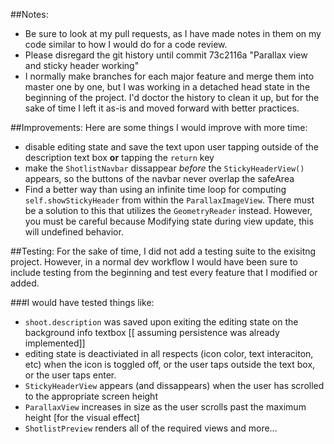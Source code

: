 ##Notes:

- Be sure to look at my pull requests, as I have made notes in them on my code similar to how I would do for a code review.
- Please disregard the git history until commit 73c2116a "Parallax view and sticky header working"
- I normally make branches for each major feature and merge them into master one by one, but I was working in a detached head state in the beginning of the project. I'd doctor the history to clean it up, but for the sake of time I left it as-is and moved forward with better practices.


##Improvements:
Here are some things I would improve with more time:

- disable editing state and save the text upon user tapping outside of the description text box **or** tapping the `return` key
- make the `ShotlistNavbar` dissappear _before_ the `StickyHeaderView()` appears, so the buttons of the navbar never overlap the safeArea
- Find a better way than using an infinite time loop for computing `self.showStickyHeader` from within the `ParallaxImageView`. There must be a solution to this that utilizes the `GeometryReader` instead. However, you must be careful because Modifying state during view update, this will undefined behavior.


##Testing:
For the sake of time, I did not add a testing suite to the exisitng project. However, in a normal dev workflow I would have been sure to include testing from the beginning and test every feature that I modified or added.

###I would have tested things like:
- `shoot.description` was saved upon exiting the editing state on the background info textbox [[ assuming persistence was already implemented]]
- editing state is deactiviated in all respects (icon color, text interaciton, etc) when the icon is toggled off, or the user taps outside the text box, or the user taps enter.
- `StickyHeaderView` appears (and dissappears) when the user has scrolled to the appropriate screen height
- `ParallaxView` increases in size as the user scrolls past the maximum height [for the visual effect]
- `ShotlistPreview` renders all of the required views
and more...

